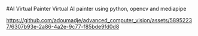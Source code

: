 #AI Virtual Painter
Virtual AI painter using python, opencv and mediapipe


https://github.com/adoumadje/advanced_computer_vision/assets/58952237/6307b93e-2a86-4a2e-9c77-f85bde9fd0d8


